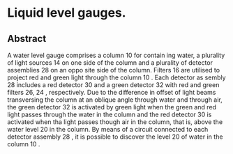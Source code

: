 # Liquid level gauges.

## Abstract
A water level gauge comprises a column 10 for contain ing water, a plurality of light sources 14 on one side of the column and a plurality of detector assemblies 28 on an oppo site side of the column. Filters 16 are utilised to project red and green light through the column 10 . Each detector as sembly 28 includes a red detector 30 and a green detector 32 with red and green filters 26, 24 , respectively. Due to the difference in offset of light beams transversing the column at an oblique angle through water and through air, the green detector 32 is activated by green light when the green and red light passes through the water in the column and the red detector 30 is activated when tha light passes though air in the column, that is, above the water level 20 in the column. By means of a circuit connected to each detector assembly 28 , it is possible to discover the level 20 of water in the column 10 .